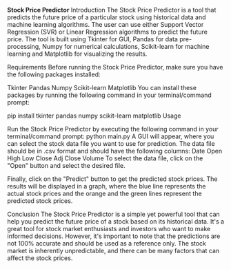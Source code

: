 **Stock Price Predictor**
Introduction
The Stock Price Predictor is a tool that predicts the future price of a particular stock using historical data and machine learning algorithms. The user can use either Support Vector Regression (SVR) or Linear Regression algorithms to predict the future price. The tool is built using Tkinter for GUI, Pandas for data pre-processing, Numpy for numerical calculations, Scikit-learn for machine learning and Matplotlib for visualizing the results.

Requirements
Before running the Stock Price Predictor, make sure you have the following packages installed:

Tkinter
Pandas
Numpy
Scikit-learn
Matplotlib
You can install these packages by running the following command in your terminal/command prompt:

pip install tkinter pandas numpy scikit-learn matplotlib
Usage

Run the Stock Price Predictor by executing the following command in your terminal/command prompt:
python main.py
A GUI will appear, where you can select the stock data file you want to use for prediction. The data file should be in .csv format and should have the following columns:
Date
Open
High
Low
Close
Adj Close
Volume
To select the data file, click on the "Open" button and select the desired file.

Finally, click on the "Predict" button to get the predicted stock prices. The results will be displayed in a graph, where the blue line represents the actual stock prices and the orange and the green lines represent the predicted stock prices.

Conclusion
The Stock Price Predictor is a simple yet powerful tool that can help you predict the future price of a stock based on its historical data. It's a great tool for stock market enthusiasts and investors who want to make informed decisions. However, it's important to note that the predictions are not 100% accurate and should be used as a reference only. The stock market is inherently unpredictable, and there can be many factors that can affect the stock prices.
